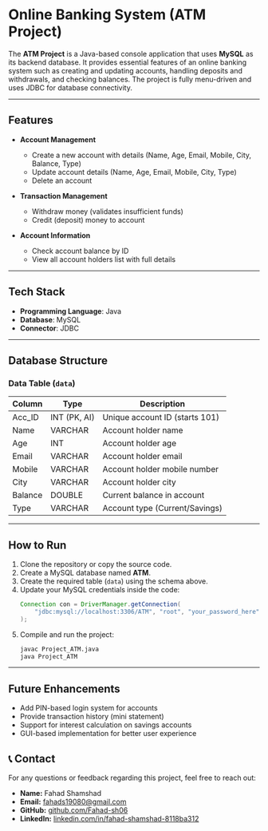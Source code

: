 # Online Banking System (ATM Project)

The **ATM Project** is a Java-based console application that uses **MySQL** as its backend database. It provides essential features of an online banking system such as creating and updating accounts, handling deposits and withdrawals, and checking balances. The project is fully menu-driven and uses JDBC for database connectivity.

---

## Features

- **Account Management**
  - Create a new account with details (Name, Age, Email, Mobile, City, Balance, Type)
  - Update account details (Name, Age, Email, Mobile, City, Type)
  - Delete an account

- **Transaction Management**
  - Withdraw money (validates insufficient funds)
  - Credit (deposit) money to account

- **Account Information**
  - Check account balance by ID
  - View all account holders list with full details

---

## Tech Stack

- **Programming Language**: Java  
- **Database**: MySQL  
- **Connector**: JDBC  

---

## Database Structure

### Data Table (`data`)
| Column   | Type        | Description                  |
|----------|-------------|------------------------------|
| Acc_ID   | INT (PK, AI)| Unique account ID (starts 101)|
| Name     | VARCHAR     | Account holder name          |
| Age      | INT         | Account holder age           |
| Email    | VARCHAR     | Account holder email         |
| Mobile   | VARCHAR     | Account holder mobile number |
| City     | VARCHAR     | Account holder city          |
| Balance  | DOUBLE      | Current balance in account   |
| Type     | VARCHAR     | Account type (Current/Savings)|

---

## How to Run

1. Clone the repository or copy the source code.  
2. Create a MySQL database named **ATM**.  
3. Create the required table (`data`) using the schema above.  
4. Update your MySQL credentials inside the code:  
   ```java
   Connection con = DriverManager.getConnection(
       "jdbc:mysql://localhost:3306/ATM", "root", "your_password_here"
   );
   ```
5. Compile and run the project:  
   ```bash
   javac Project_ATM.java
   java Project_ATM
   ```

---

## Future Enhancements

- Add PIN-based login system for accounts  
- Provide transaction history (mini statement)  
- Support for interest calculation on savings accounts  
- GUI-based implementation for better user experience 


## 📞 Contact

For any questions or feedback regarding this project, feel free to reach out:  

- **Name:** Fahad Shamshad  
- **Email:** fahads19080@gmail.com  
- **GitHub:** [github.com/Fahad-sh06](https://github.com/Fahad-sh06)  
- **LinkedIn:** [linkedin.com/in/fahad-shamshad-8118ba312](https://www.linkedin.com/in/fahad-shamshad-8118ba312/)  


